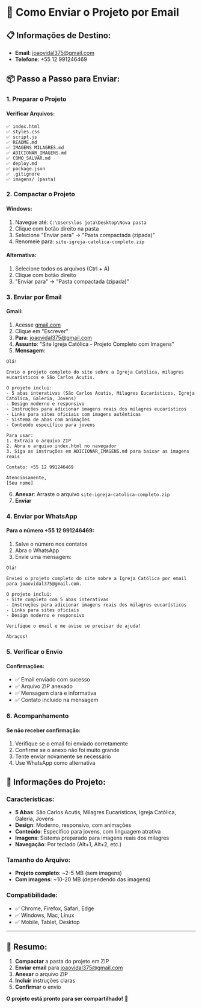 # 📧 Como Enviar o Projeto por Email

## 📋 **Informações de Destino:**
- **Email**: joaovidal375@gmail.com
- **Telefone**: +55 12 991246469

## 📦 **Passo a Passo para Enviar:**

### **1. Preparar o Projeto**

#### **Verificar Arquivos:**
```
✅ index.html
✅ styles.css
✅ script.js
✅ README.md
✅ IMAGENS_MILAGRES.md
✅ ADICIONAR_IMAGENS.md
✅ COMO_SALVAR.md
✅ deploy.md
✅ package.json
✅ .gitignore
✅ imagens/ (pasta)
```

### **2. Compactar o Projeto**

#### **Windows:**
1. Navegue até: `C:\Users\los jota\Desktop\Nova pasta`
2. Clique com botão direito na pasta
3. Selecione "Enviar para" → "Pasta compactada (zipada)"
4. Renomeie para: `site-igreja-catolica-completo.zip`

#### **Alternativa:**
1. Selecione todos os arquivos (Ctrl + A)
2. Clique com botão direito
3. "Enviar para" → "Pasta compactada (zipada)"

### **3. Enviar por Email**

#### **Gmail:**
1. Acesse [gmail.com](https://gmail.com)
2. Clique em "Escrever"
3. **Para**: joaovidal375@gmail.com
4. **Assunto**: "Site Igreja Católica - Projeto Completo com Imagens"
5. **Mensagem**:

```
Olá!

Envio o projeto completo do site sobre a Igreja Católica, milagres eucarísticos e São Carlos Acutis.

O projeto inclui:
- 5 abas interativas (São Carlos Acutis, Milagres Eucarísticos, Igreja Católica, Galeria, Jovens)
- Design moderno e responsivo
- Instruções para adicionar imagens reais dos milagres eucarísticos
- Links para sites oficiais com imagens autênticas
- Sistema de abas com animações
- Conteúdo específico para jovens

Para usar:
1. Extraia o arquivo ZIP
2. Abra o arquivo index.html no navegador
3. Siga as instruções em ADICIONAR_IMAGENS.md para baixar as imagens reais

Contato: +55 12 991246469

Atenciosamente,
[Seu nome]
```

6. **Anexar**: Arraste o arquivo `site-igreja-catolica-completo.zip`
7. **Enviar**

### **4. Enviar por WhatsApp**

#### **Para o número +55 12 991246469:**
1. Salve o número nos contatos
2. Abra o WhatsApp
3. Envie uma mensagem:

```
Olá! 

Enviei o projeto completo do site sobre a Igreja Católica por email para joaovidal375@gmail.com.

O projeto inclui:
- Site completo com 5 abas interativas
- Instruções para adicionar imagens reais dos milagres eucarísticos
- Links para sites oficiais
- Design moderno e responsivo

Verifique o email e me avise se precisar de ajuda!

Abraços!
```

### **5. Verificar o Envio**

#### **Confirmações:**
- ✅ Email enviado com sucesso
- ✅ Arquivo ZIP anexado
- ✅ Mensagem clara e informativa
- ✅ Contato incluído na mensagem

### **6. Acompanhamento**

#### **Se não receber confirmação:**
1. Verifique se o email foi enviado corretamente
2. Confirme se o anexo não foi muito grande
3. Tente enviar novamente se necessário
4. Use WhatsApp como alternativa

## 📱 **Informações do Projeto:**

### **Características:**
- **5 Abas**: São Carlos Acutis, Milagres Eucarísticos, Igreja Católica, Galeria, Jovens
- **Design**: Moderno, responsivo, com animações
- **Conteúdo**: Específico para jovens, com linguagem atrativa
- **Imagens**: Sistema preparado para imagens reais dos milagres
- **Navegação**: Por teclado (Alt+1, Alt+2, etc.)

### **Tamanho do Arquivo:**
- **Projeto completo**: ~2-5 MB (sem imagens)
- **Com imagens**: ~10-20 MB (dependendo das imagens)

### **Compatibilidade:**
- ✅ Chrome, Firefox, Safari, Edge
- ✅ Windows, Mac, Linux
- ✅ Mobile, Tablet, Desktop

---

## 🎯 **Resumo:**

1. **Compactar** a pasta do projeto em ZIP
2. **Enviar email** para joaovidal375@gmail.com
3. **Anexar** o arquivo ZIP
4. **Incluir** instruções claras
5. **Confirmar** o envio

**O projeto está pronto para ser compartilhado!** 🚀
